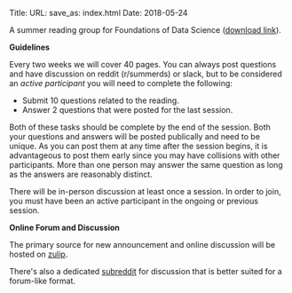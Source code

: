 Title:
URL:
save_as: index.html
Date: 2018-05-24

A summer reading group for Foundations of Data Science ([download link](http://www.cs.cornell.edu/jeh/book.pdf)).

**Guidelines**

Every two weeks we will cover 40 pages. You can always post questions and have discussion on reddit (r/summerds) or slack, but to be considered an *active participant* you will need to complete the following:

- Submit 10 questions related to the reading.
- Answer 2 questions that were posted for the last session.

Both of these tasks should be complete by the end of the session. Both your questions and answers will be posted publically and need to be unique. As you can post them at any time after the session begins, it is advantageous to post them early since you may have collisions with other participants. More than one person may answer the same question as long as the answers are reasonably distinct.

There will be in-person discussion at least once a session. In order to join, you must have been an active participant in the ongoing or previous session.


**Online Forum and Discussion**

The primary source for new announcement and online discussion will be hosted on [zulip](https://summerds.zulipchat.com/).

There's also a dedicated [subreddit](https://www.reddit.com/r/summerds/) for discussion that is better suited for a forum-like format.
